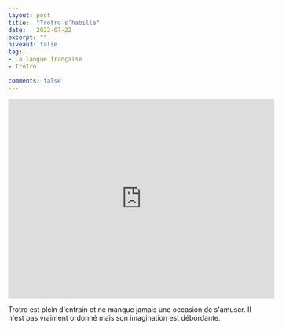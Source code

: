 ```yaml
---
layout: post
title:  "Trotro s’habille"
date:   2022-07-22
excerpt: ""
niveau3: false
tag:
- La langue française
- TroTro

comments: false
---
```

<center>
<img style="display: none;" src="/assets/img/thumbnails/trotro-22.jpg" alt="" width="1" height="1">
<iframe width="542px" height="406px" src="https://www.youtube.com/embed/rRkttBHVtZI?rel=0&controls=1&showinfo=0&modestbranding=1&enablejsapi=1" allowfullscreen frameborder="0" ></iframe></center>

Trotro est plein d'entrain et ne manque jamais une occasion de s'amuser. Il n'est pas vraiment ordonné mais son imagination est débordante. 
